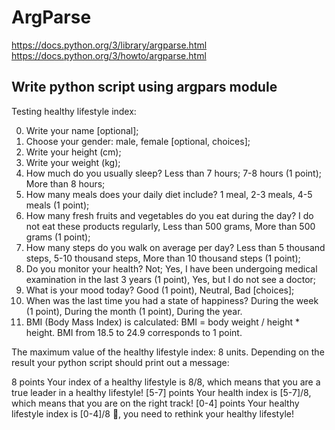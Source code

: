# ArgParse
https://docs.python.org/3/library/argparse.html
https://docs.python.org/3/howto/argparse.html

## Write python script using argpars module

Testing healthy lifestyle index: 

0. Write your name [optional];
1. Choose your gender: male, female [optional, choices];
2. Write your height (cm);
3. Write your weight (kg);
4. How much do you usually sleep? Less than 7 hours; 7-8 hours (1 point); More than 8 hours;
5. How many meals does your daily diet include? 1 meal, 2-3 meals, 4-5 meals (1 point);
6. How many fresh fruits and vegetables do you eat during the day? I do not eat these products regularly, Less than 500 grams, More than 500 grams (1 point);
7. How many steps do you walk on average per day? Less than 5 thousand steps, 5-10 thousand steps, More than 10 thousand steps (1 point);
8. Do you monitor your health? Not; Yes, I have been undergoing medical examination in the last 3 years (1 point), Yes, but I do not see a doctor;
9. What is your mood today? Good (1 point), Neutral, Bad [choices];
10. When was the last time you had a state of happiness? During the week (1 point), During the month (1 point), During the year.
11. BMI (Body Mass Index) is calculated: BMI = body weight / height * height. BMI from 18.5 to 24.9 corresponds to 1 point.

The maximum value of the healthy lifestyle index: 8 units. Depending on the result your python script should print out a message:

8 points Your index of a healthy lifestyle is 8/8, which means that you are a true leader in a healthy lifestyle!
[5-7] points Your health index is [5-7]/8, which means that you are on the right track!
[0-4] points Your healthy lifestyle index is [0-4]/8 🤢, you need to rethink your healthy lifestyle!
